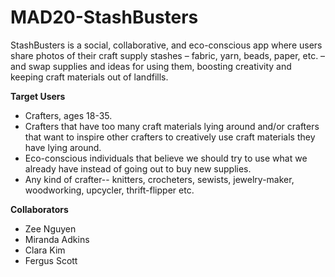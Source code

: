 # MAD20-StashBusters

StashBusters is a social, collaborative, and eco-conscious app where users share photos of their craft supply stashes – fabric, yarn, beads, paper, etc. – and swap supplies and ideas for using them, boosting creativity and keeping craft materials out of landfills.

**Target Users**
- Crafters, ages 18-35.
- Crafters that have too many craft materials lying around and/or crafters that want to inspire other crafters to creatively use craft materials they have lying around.
- Eco-conscious individuals that believe we should try to use what we already have instead of going out to buy new supplies.
- Any kind of crafter-- knitters, crocheters, sewists, jewelry-maker, woodworking, upcycler, thrift-flipper etc.

**Collaborators**
- Zee Nguyen
- Miranda Adkins
- Clara Kim
- Fergus Scott
